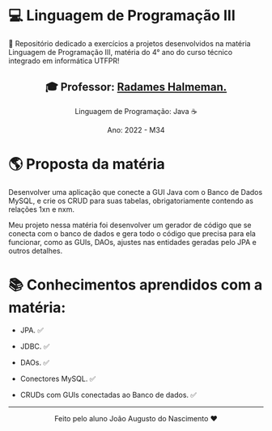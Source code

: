# 💻 Linguagem de Programação III

 📕 Repositório dedicado a exercícios a projetos desenvolvidos na matéria Linguagem de Programação III, matéria do 4° ano do curso técnico integrado em informática UTFPR!

<div align = "center">

<h2> 🎓 Professor: <a href = "https://github.com/rjhalmeman">Radames Halmeman. </a> </h2>

Linguagem de Programação: Java ☕

Ano: 2022 - M34

</div>

# 🌎️ Proposta da matéria

Desenvolver uma aplicação que conecte a GUI Java com o Banco de Dados MySQL, e crie os CRUD para suas tabelas, obrigatoriamente contendo as relações 1xn e nxm.

Meu projeto nessa matéria foi desenvolver um gerador de código que se conecta com o banco de dados e gera todo o código que precisa para ela funcionar, como as GUIs, DAOs, ajustes nas entidades geradas pelo JPA e outros detalhes.

# 📚 Conhecimentos aprendidos com a matéria: 

- JPA. ✅

- JDBC. ✅

- DAOs. ✅

- Conectores MySQL. ✅

- CRUDs com GUIs conectadas ao Banco de dados. ✅
---
<div align = "center">Feito pelo aluno João Augusto do Nascimento ❤</div>